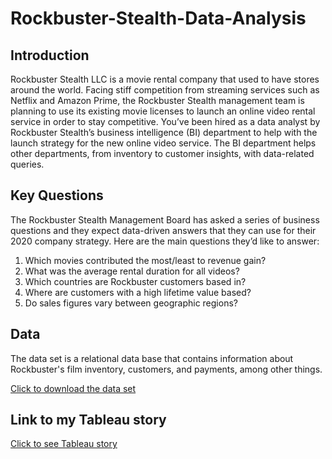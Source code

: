 # Rockbuster-Stealth-Data-Analysis

## Introduction
Rockbuster Stealth LLC is a movie rental company that used to have stores around the world. Facing stiff competition from streaming services such as Netflix and Amazon Prime, the Rockbuster Stealth management team is planning to use its existing movie licenses to launch an online video rental service in order to stay competitive.
You’ve been hired as a data analyst by Rockbuster Stealth’s business intelligence (BI) department to help with the launch strategy for the new online video service. The BI department helps other departments, from inventory to customer insights, with data-related queries.

## Key Questions 
The Rockbuster Stealth Management Board has asked a series of business questions and they expect data-driven answers that they can use for their 2020 company strategy. Here are the main questions they’d like to answer:

1. Which movies contributed the most/least to revenue gain? 
2. What was the average rental duration for all videos?
3. Which countries are Rockbuster customers based in?
4. Where are customers with a high lifetime value based?
5. Do sales figures vary between geographic regions?

## Data 
The data set is a relational data base that contains information about Rockbuster's film inventory, customers, and payments, among other things. 

[Click to download the data set](http://www.postgresqltutorial.com/wp-content/uploads/2019/05/dvdrental.zip/)

## Link to my Tableau story  
[Click to see Tableau story](https://public.tableau.com/app/profile/nora.lienenbecker/viz/RockbusterDataAnalysis_16299034663000/RockbbusterDataAnalysis/)

